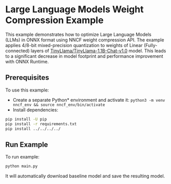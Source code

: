 # Large Language Models Weight Compression Example

This example demonstrates how to optimize Large Language Models (LLMs) in ONNX format using NNCF weight compression API. The example applies 4/8-bit mixed-precision quantization to weights of Linear (Fully-connected) layers of [TinyLlama/TinyLlama-1.1B-Chat-v1.0](https://huggingface.co/TinyLlama/TinyLlama-1.1B-Chat-v1.0) model. This leads to a significant decrease in model footprint and performance improvement with ONNX Runtime.

## Prerequisites

To use this example:

- Create a separate Python* environment and activate it: `python3 -m venv nncf_env && source nncf_env/bin/activate`
- Install dependencies:

```bash
pip install -U pip
pip install -r requirements.txt
pip install ../../../../
```

## Run Example

To run example:

```bash
python main.py
```

It will automatically download baseline model and save the resulting model.
